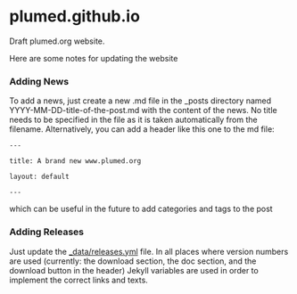 # plumed.github.io
Draft plumed.org website.

Here are some notes for updating the website

### Adding News
To add a news, just create a new .md file in the _posts directory named YYYY-MM-DD-title-of-the-post.md
with the content of the news. No title needs to be specified in the file as it is taken automatically from
the filename. Alternatively, you can add a header like this one to the md file:

````
---

title: A brand new www.plumed.org

layout: default

---
````
which can be useful in the future to add categories and tags to the post

### Adding Releases
Just update the [_data/releases.yml](_data/releases.yml) file. In all places where version numbers are used (currently: the download section, the doc section, and the download button in the header) Jekyll variables are used in order to implement the correct links and texts.
